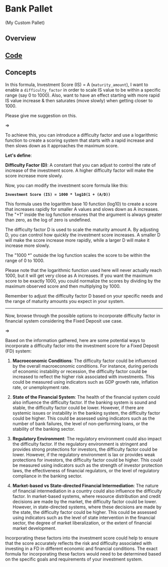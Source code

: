 # Bank Pallet

(My Custom Pallet)

## Overview

## [Code](https://github.com/abhi3700/substrate-playground/pallets/bank)

## Concepts

In this formula, Investment Score (IS) = A (`maturity_amount`), I want to enable a `difficulty_factor` in order to scale IS value to be within a specific range (say 0 to 1000). Also, want to have an effect starting with more rapid IS value increase & then saturates (move slowly) when getting closer to 1000.

Please give me suggestion on this.

=>

To achieve this, you can introduce a difficulty factor and use a logarithmic function to create a scoring system that starts with a rapid increase and then slows down as it approaches the maximum score.

**Let's define**:

**Difficulty Factor (D)**: A constant that you can adjust to control the rate of increase of the investment score. A higher difficulty factor will make the score increase more slowly.

Now, you can modify the investment score formula like this:

**`Investment Score (IS) = 1000 * log10(1 + (A/D))`**

This formula uses the logarithm base 10 function (log10) to create a score that increases rapidly for smaller A values and slows down as A increases. The "+1" inside the log function ensures that the argument is always greater than zero, as the log of zero is undefined.

The difficulty factor D is used to scale the maturity amount A. By adjusting D, you can control how quickly the investment score increases. A smaller D will make the score increase more rapidly, while a larger D will make it increase more slowly.

The "1000 \*" outside the log function scales the score to be within the range of 0 to 1000.

Please note that the logarithmic function used here will never actually reach 1000, but it will get very close as A increases. If you want the maximum score to be exactly 1000, you could normalize the scores by dividing by the maximum observed score and then multiplying by 1000.

Remember to adjust the difficulty factor D based on your specific needs and the range of maturity amounts you expect in your system.

---

Now, browse through the possible options to incorporate difficulty factor in financial system considering the Fixed Deposit use case.

=>

Based on the information gathered, here are some potential ways to incorporate a difficulty factor into the investment score for a Fixed Deposit (FD) system:

1. **Macroeconomic Conditions**: The difficulty factor could be influenced by the overall macroeconomic conditions. For instance, during periods of economic instability or recession, the difficulty factor could be increased to reflect the higher risk associated with investments. This could be measured using indicators such as GDP growth rate, inflation rate, or unemployment rate.

2. **State of the Financial System**: The health of the financial system could also influence the difficulty factor. If the banking system is sound and stable, the difficulty factor could be lower. However, if there are systemic issues or instability in the banking system, the difficulty factor could be higher. This could be assessed using indicators such as the number of bank failures, the level of non-performing loans, or the stability of the banking sector.

3. **Regulatory Environment**: The regulatory environment could also impact the difficulty factor. If the regulatory environment is stringent and provides strong protections for investors, the difficulty factor could be lower. However, if the regulatory environment is lax or provides weak protections for investors, the difficulty factor could be higher. This could be measured using indicators such as the strength of investor protection laws, the effectiveness of financial regulators, or the level of regulatory compliance in the banking sector.

4. **Market-based vs State-directed Financial Intermediation**: The nature of financial intermediation in a country could also influence the difficulty factor. In market-based systems, where resource distribution and credit decisions are made by the market, the difficulty factor could be lower. However, in state-directed systems, where these decisions are made by the state, the difficulty factor could be higher. This could be assessed using indicators such as the level of state intervention in the financial sector, the degree of market liberalization, or the extent of financial market development.

Incorporating these factors into the investment score could help to ensure that the score accurately reflects the risk and difficulty associated with investing in a FD in different economic and financial conditions. The exact formula for incorporating these factors would need to be determined based on the specific goals and requirements of your investment system.

